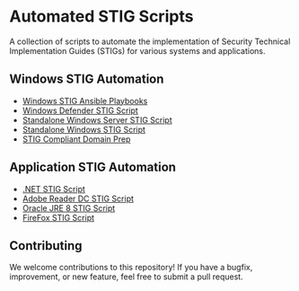# Automated STIG Scripts

A collection of scripts to automate the implementation of Security Technical Implementation Guides (STIGs) for various systems and applications.

## Windows STIG Automation

- [Windows STIG Ansible Playbooks](https://github.com/simeononsecurity/Windows_STIG_Ansible)
- [Windows Defender STIG Script](https://github.com/simeononsecurity/Windows-Defender-STIG-Script)
- [Standalone Windows Server STIG Script](https://github.com/simeononsecurity/Standalone-Windows-Server-STIG-Script)
- [Standalone Windows STIG Script](https://github.com/simeononsecurity/Standalone-Windows-STIG-Script)
- [STIG Compliant Domain Prep](https://github.com/simeononsecurity/STIG-Compliant-Domain-Prep)

## Application STIG Automation

- [.NET STIG Script](https://github.com/simeononsecurity/.NET-STIG-Script)
- [Adobe Reader DC STIG Script](https://github.com/simeononsecurity/Adobe-Reader-DC-STIG-Script)
- [Oracle JRE 8 STIG Script](https://github.com/simeononsecurity/Oracle-JRE-8-STIG-Script)
- [FireFox STIG Script](https://github.com/simeononsecurity/FireFox-STIG-Script)


## Contributing

We welcome contributions to this repository! If you have a bugfix, improvement, or new feature, feel free to submit a pull request. 
